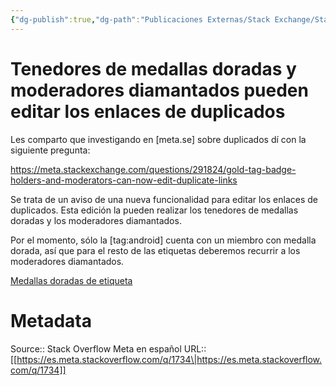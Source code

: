 ```yaml
---
{"dg-publish":true,"dg-path":"Publicaciones Externas/Stack Exchange/Stack Overflow en español/Stack Overflow en español Meta/es.meta.stackoverflow.com-1734.md","permalink":"/publicaciones-externas/stack-exchange/stack-overflow-en-espanol/stack-overflow-en-espanol-meta/es-meta-stackoverflow-com-1734/","title":"Tenedores de medallas doradas y moderadores diamantados pueden editar los enlaces de duplicados","hide":true,"noteIcon":"default","created":"2024-04-03T12:49:10.419-06:00","updated":"2024-04-05T16:44:00.737-06:00"}
---
```


# Tenedores de medallas doradas y moderadores diamantados pueden editar los enlaces de duplicados

Les comparto que investigando en [meta.se] sobre duplicados dí con la siguiente pregunta:
  
https://meta.stackexchange.com/questions/291824/gold-tag-badge-holders-and-moderators-can-now-edit-duplicate-links

Se trata de un aviso de una nueva funcionalidad para editar los enlaces de duplicados. Esta edición la pueden realizar los tenedores de medallas doradas y los moderadores diamantados.

Por el momento, sólo la [tag:android] cuenta con un miembro con medalla dorada, así que para el resto de las etiquetas deberemos recurrir a los moderadores diamantados.

[Medallas doradas de etiqueta][1]


  [1]: https://es.stackoverflow.com/help/badges?tab=tags&filter=gold

# Metadata
Source:: Stack Overflow Meta en español
URL:: [[https://es.meta.stackoverflow.com/q/1734\|https://es.meta.stackoverflow.com/q/1734]]

